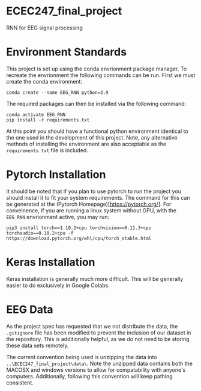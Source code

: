 # ECEC247_final_project
RNN for EEG signal processing

# Environment Standards
This project is set up using the conda envrionment package manager. To recreate the envrionment the following commands can be run. First we must create the conda environment:

```
conda create --name EEG_RNN python=3.9
```
The required packages can then be installed via the following command:

```
conda activate EEG_RNN
pip install -r requirements.txt
```
At this point you should have a functional python environment identical to the one used in the development of this project. Note, any alternative methods of installing the environment are also acceptable as the `requirements.txt` file is included.

# Pytorch Installation

It should be noted that if you plan to use pytorch to run the project you should install it to fit your system requirements. The command for this can be generated at the (Pytorch Homepage)[https://pytorch.org/]. For conveinence, if you are running a linux system without GPU, with the `EEG_RNN` envrionment active, you may run:

```
pip3 install torch==1.10.2+cpu torchvision==0.11.3+cpu torchaudio==0.10.2+cpu -f https://download.pytorch.org/whl/cpu/torch_stable.html
```

# Keras Installation

Keras installation is generally much more difficult. This will be generally easier to do exclusively in Google Colabs. 

# EEG Data

As the project spec has requested that we not distribute the data, the `.gitignore` file has been modified to prevent the inclusion of our dataset in the repository. This is additionally helpful, as we do not need to be storing these data sets remotely. 

The current convention being used is unzipping the data into `..\ECEC247_final_project\data\`. Note the unzipped data contains both the MACOSX and windows versions to allow for compatability with anyone's computers. Additionally, following this convention will keep pathing consistent.

